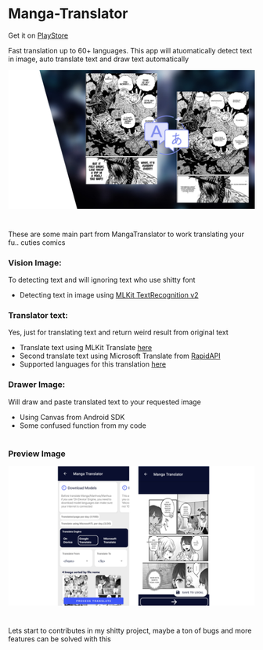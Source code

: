 
# **Manga-Translator**

Get it on [PlayStore](https://play.google.com/store/apps/details?id=com.wiryaimd.mangatranslator)

Fast translation up to 60+ languages. This app will atuomatically detect text in image, auto translate text and draw text automatically

![main](thumb-mangatl.png)

#

These are some main part from MangaTranslator to work translating your fu.. cuties comics
### **Vision Image:**
To detecting text and will ignoring text who use shitty font
- Detecting text in image using [MLKit TextRecognition v2](https://developers.google.com/ml-kit/vision/text-recognition/v2/android)

### **Translator text:**
Yes, just for translating text and return weird result from original text
- Translate text using MLKit Translate [here](https://developers.google.com/ml-kit/language/translation/android)
- Second translate text using Microsoft Translate from [RapidAPI](https://rapidapi.com/microsoft-azure-org-microsoft-cognitive-services/api/microsoft-translator-text/)
- Supported languages for this translation [here](https://developers.google.com/ml-kit/language/translation/translation-language-support)

### **Drawer Image:**
Will draw and paste translated text to your requested image
- Using Canvas from Android SDK
- Some confused function from my code

#

### Preview Image
![preview](preview.png)

#
Lets start to contributes in my shitty project, maybe a ton of bugs and more features can be solved with this